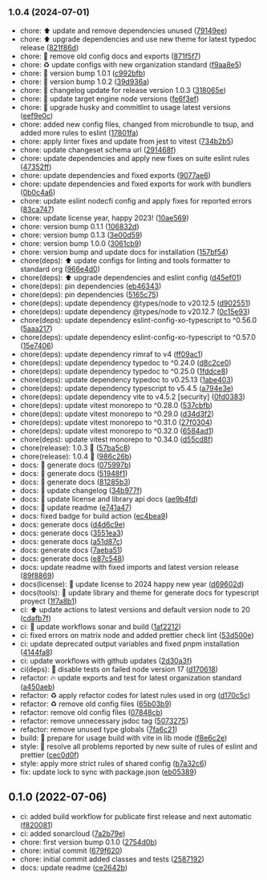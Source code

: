 ## <small>1.0.4 (2024-07-01)</small>

* chore: :arrow_up: update and remove dependencies unused ([79149ee](https://github.com/nodecfdi/base-converter/commit/79149ee))
* chore: :arrow_up: upgrade dependencies and use new theme for latest typedoc release ([821f86d](https://github.com/nodecfdi/base-converter/commit/821f86d))
* chore: :construction: remove old config docs and exports ([871f5f7](https://github.com/nodecfdi/base-converter/commit/871f5f7))
* chore: :recycle: update configs with new organization standard ([f9aa8e5](https://github.com/nodecfdi/base-converter/commit/f9aa8e5))
* chore: :rocket: version bump 1.0.1 ([c992bfb](https://github.com/nodecfdi/base-converter/commit/c992bfb))
* chore: :rocket: version bump 1.0.2 ([39d936a](https://github.com/nodecfdi/base-converter/commit/39d936a))
* chore: :tada: changelog update for release version 1.0.3 ([318065e](https://github.com/nodecfdi/base-converter/commit/318065e))
* chore: :wrench: update target engine node versions ([fe6f3ef](https://github.com/nodecfdi/base-converter/commit/fe6f3ef))
* chore: :wrench: upgrade husky and commitlint to usage latest versions ([eef9e0c](https://github.com/nodecfdi/base-converter/commit/eef9e0c))
* chore: added new config files, changed from microbundle to tsup, and added more rules to eslint ([17801fa](https://github.com/nodecfdi/base-converter/commit/17801fa))
* chore: apply linter fixes and update from jest to vitest ([734b2b5](https://github.com/nodecfdi/base-converter/commit/734b2b5))
* chore: update changeset schema url ([291468f](https://github.com/nodecfdi/base-converter/commit/291468f))
* chore: update dependencies and apply new fixes on suite eslint rules ([47352ff](https://github.com/nodecfdi/base-converter/commit/47352ff))
* chore: update dependencies and fixed exports ([9077ae6](https://github.com/nodecfdi/base-converter/commit/9077ae6))
* chore: update dependencies and fixed exports for work with bundlers ([0b0c4a6](https://github.com/nodecfdi/base-converter/commit/0b0c4a6))
* chore: update eslint nodecfi config and apply fixes for reported errors ([83ca747](https://github.com/nodecfdi/base-converter/commit/83ca747))
* chore: update license year, happy 2023! ([10ae569](https://github.com/nodecfdi/base-converter/commit/10ae569))
* chore: version bump 0.1.1 ([106832d](https://github.com/nodecfdi/base-converter/commit/106832d))
* chore: version bump 0.1.3 ([3e00d59](https://github.com/nodecfdi/base-converter/commit/3e00d59))
* chore: version bump 1.0.0 ([3061cb9](https://github.com/nodecfdi/base-converter/commit/3061cb9))
* chore: version bump and update docs for installation ([157bf54](https://github.com/nodecfdi/base-converter/commit/157bf54))
* chore(deps): :arrow_up: update configs for linting and tools formatter to standard org ([966e4d0](https://github.com/nodecfdi/base-converter/commit/966e4d0))
* chore(deps): :arrow_up: upgrade dependencies and eslint config ([d45ef01](https://github.com/nodecfdi/base-converter/commit/d45ef01))
* chore(deps): pin dependencies ([eb46343](https://github.com/nodecfdi/base-converter/commit/eb46343))
* chore(deps): pin dependencies ([5165c75](https://github.com/nodecfdi/base-converter/commit/5165c75))
* chore(deps): update dependency @types/node to v20.12.5 ([d902551](https://github.com/nodecfdi/base-converter/commit/d902551))
* chore(deps): update dependency @types/node to v20.12.7 ([0c15e93](https://github.com/nodecfdi/base-converter/commit/0c15e93))
* chore(deps): update dependency eslint-config-xo-typescript to ^0.56.0 ([5aaa217](https://github.com/nodecfdi/base-converter/commit/5aaa217))
* chore(deps): update dependency eslint-config-xo-typescript to ^0.57.0 ([15e7406](https://github.com/nodecfdi/base-converter/commit/15e7406))
* chore(deps): update dependency rimraf to v4 ([ff09ac1](https://github.com/nodecfdi/base-converter/commit/ff09ac1))
* chore(deps): update dependency typedoc to ^0.24.0 ([d8c2ce0](https://github.com/nodecfdi/base-converter/commit/d8c2ce0))
* chore(deps): update dependency typedoc to ^0.25.0 ([1fddce8](https://github.com/nodecfdi/base-converter/commit/1fddce8))
* chore(deps): update dependency typedoc to v0.25.13 ([1abe403](https://github.com/nodecfdi/base-converter/commit/1abe403))
* chore(deps): update dependency typescript to v5.4.5 ([a794e3e](https://github.com/nodecfdi/base-converter/commit/a794e3e))
* chore(deps): update dependency vite to v4.5.2 [security] ([0fd0383](https://github.com/nodecfdi/base-converter/commit/0fd0383))
* chore(deps): update vitest monorepo to ^0.28.0 ([537cbfb](https://github.com/nodecfdi/base-converter/commit/537cbfb))
* chore(deps): update vitest monorepo to ^0.29.0 ([d34d3f2](https://github.com/nodecfdi/base-converter/commit/d34d3f2))
* chore(deps): update vitest monorepo to ^0.31.0 ([27f0304](https://github.com/nodecfdi/base-converter/commit/27f0304))
* chore(deps): update vitest monorepo to ^0.32.0 ([6584ad1](https://github.com/nodecfdi/base-converter/commit/6584ad1))
* chore(deps): update vitest monorepo to ^0.34.0 ([d55cd8f](https://github.com/nodecfdi/base-converter/commit/d55cd8f))
* chore(release): 1.0.3 :tada: ([57ba5c8](https://github.com/nodecfdi/base-converter/commit/57ba5c8))
* chore(release): 1.0.4 :tada: ([986c26b](https://github.com/nodecfdi/base-converter/commit/986c26b))
* docs: :memo: generate docs ([075997b](https://github.com/nodecfdi/base-converter/commit/075997b))
* docs: :memo: generate docs ([51948f1](https://github.com/nodecfdi/base-converter/commit/51948f1))
* docs: :memo: generate docs ([81285b3](https://github.com/nodecfdi/base-converter/commit/81285b3))
* docs: :memo: update changelog ([34b977f](https://github.com/nodecfdi/base-converter/commit/34b977f))
* docs: :memo: update license and library api docs ([ae9b4fd](https://github.com/nodecfdi/base-converter/commit/ae9b4fd))
* docs: :memo: update readme ([e741a47](https://github.com/nodecfdi/base-converter/commit/e741a47))
* docs: fixed badge for build action ([ec4bea9](https://github.com/nodecfdi/base-converter/commit/ec4bea9))
* docs: generate docs ([d4d6c9e](https://github.com/nodecfdi/base-converter/commit/d4d6c9e))
* docs: generate docs ([3551ea3](https://github.com/nodecfdi/base-converter/commit/3551ea3))
* docs: generate docs ([a51d87c](https://github.com/nodecfdi/base-converter/commit/a51d87c))
* docs: generate docs ([7aeba51](https://github.com/nodecfdi/base-converter/commit/7aeba51))
* docs: generate docs ([e87c548](https://github.com/nodecfdi/base-converter/commit/e87c548))
* docs: update readme with fixed imports and latest version release ([89f8869](https://github.com/nodecfdi/base-converter/commit/89f8869))
* docs(license): :memo: update license to 2024 happy new year ([d69602d](https://github.com/nodecfdi/base-converter/commit/d69602d))
* docs(tools): :memo: update library and theme for generate docs for typescript proyect ([1f7a8b1](https://github.com/nodecfdi/base-converter/commit/1f7a8b1))
* ci: :arrow_up: update actions to latest versions and default version node to 20 ([cdafb7f](https://github.com/nodecfdi/base-converter/commit/cdafb7f))
* ci: :green_heart: update workflows sonar and build ([1af2212](https://github.com/nodecfdi/base-converter/commit/1af2212))
* ci: fixed errors on matrix node and added prettier check lint ([53d500e](https://github.com/nodecfdi/base-converter/commit/53d500e))
* ci: update deprecated output variables and fixed pnpm installation ([4144fa8](https://github.com/nodecfdi/base-converter/commit/4144fa8))
* ci: update workflows with github updates ([2d30a3f](https://github.com/nodecfdi/base-converter/commit/2d30a3f))
* ci(deps): :green_heart: disable tests on failed node version 17 ([d170618](https://github.com/nodecfdi/base-converter/commit/d170618))
* refactor: :fire: update exports and test for latest organization standard ([a450aeb](https://github.com/nodecfdi/base-converter/commit/a450aeb))
* refactor: :recycle: apply refactor codes for latest rules used in org ([d170c5c](https://github.com/nodecfdi/base-converter/commit/d170c5c))
* refactor: :recycle: remove old config files ([65b03b9](https://github.com/nodecfdi/base-converter/commit/65b03b9))
* refactor: remove old config files ([07848cb](https://github.com/nodecfdi/base-converter/commit/07848cb))
* refactor: remove unnecessary jsdoc tag ([5073275](https://github.com/nodecfdi/base-converter/commit/5073275))
* refactor: remove unused type globals ([7fa6c21](https://github.com/nodecfdi/base-converter/commit/7fa6c21))
* build: :construction: prepare for usage build with vite in lib mode ([f8e6c2e](https://github.com/nodecfdi/base-converter/commit/f8e6c2e))
* style: :rotating_light: resolve all problems reported by new suite of rules of eslint and prettier ([cec0d0f](https://github.com/nodecfdi/base-converter/commit/cec0d0f))
* style: apply more strict rules of shared config ([b7a32c6](https://github.com/nodecfdi/base-converter/commit/b7a32c6))
* fix: update lock to sync with package.json ([eb05389](https://github.com/nodecfdi/base-converter/commit/eb05389))



## 0.1.0 (2022-07-06)

* ci: added build workflow for publicate first release and next automatic ([f820081](https://github.com/nodecfdi/base-converter/commit/f820081))
* ci: added sonarcloud ([7a2b79e](https://github.com/nodecfdi/base-converter/commit/7a2b79e))
* chore: first version bump 0.1.0 ([2754d0b](https://github.com/nodecfdi/base-converter/commit/2754d0b))
* chore: initial commit ([679f620](https://github.com/nodecfdi/base-converter/commit/679f620))
* chore: initial commit added classes and tests ([2587192](https://github.com/nodecfdi/base-converter/commit/2587192))
* docs: update readme ([ce2642b](https://github.com/nodecfdi/base-converter/commit/ce2642b))



